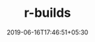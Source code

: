 ---
title: "r-builds"
date: 2019-06-16T17:46:51+05:30
type: "organisations"
org_name: "RStudio"
repo_desc: "an opinionated environment for compiling R"
repo_link: https://github.com/rstudio/r-builds


---